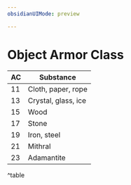 ```yaml
---
obsidianUIMode: preview

---
```



# Object Armor Class

| AC  | Substance           |
| --- | ------------------- |
| 11  | Cloth, paper, rope  |
| 13  | Crystal, glass, ice |
| 15  | Wood                |
| 17  | Stone               |
| 19  | Iron, steel         |
| 21  | Mithral             |
| 23  | Adamantite          |
^table